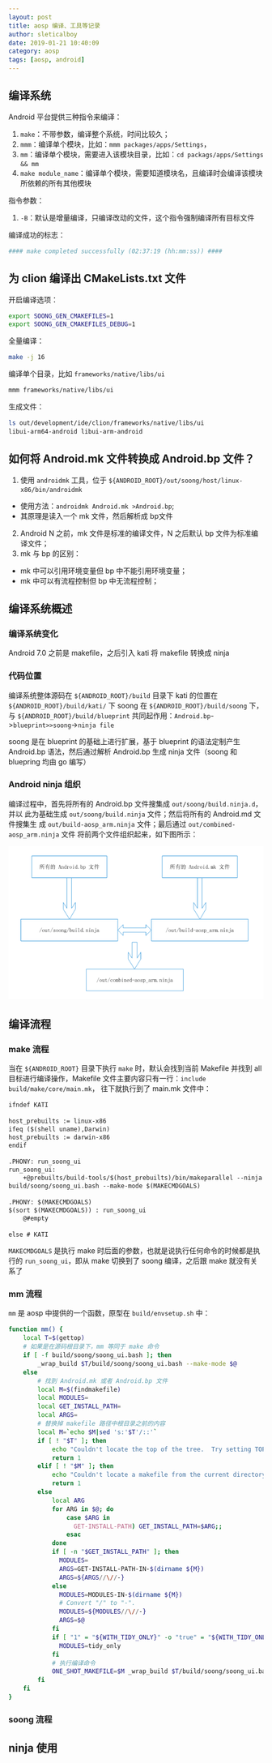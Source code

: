 ```yaml
---
layout: post
title: aosp 编译、工具等记录
author: sleticalboy
date: 2019-01-21 10:40:09
category: aosp
tags: [aosp, android]
---
```



## 编译系统

Android 平台提供三种指令来编译：

1. `make`：不带参数，编译整个系统，时间比较久；
2. `mmm`：编译单个模块，比如：`mmm packages/apps/Settings`，
3. `mm`：编译单个模块，需要进入该模块目录，比如：`cd packags/apps/Settings && mm`
4. `make module_name`：编译单个模块，需要知道模块名，且编译时会编译该模块所依赖的所有其他模块

指令参数：
1. `-B`：默认是增量编译，只编译改动的文件，这个指令强制编译所有目标文件


编译成功的标志：
```bash
#### make completed successfully (02:37:19 (hh:mm:ss)) ####
```

## 为 clion 编译出 CMakeLists.txt 文件

开启编译选项：
```bash
export SOONG_GEN_CMAKEFILES=1
export SOONG_GEN_CMAKEFILES_DEBUG=1
```
全量编译：
```bash
make -j 16
```
编译单个目录，比如 `frameworks/native/libs/ui`
```bash
mmm frameworks/native/libs/ui
```
生成文件：
```bash
ls out/development/ide/clion/frameworks/native/libs/ui
libui-arm64-android libui-arm-android
```

## 如何将 Android.mk 文件转换成 Android.bp 文件？
1. 使用 `androidmk` 工具，位于 `${ANDROID_ROOT}/out/soong/host/linux-x86/bin/androidmk`
  - 使用方法：`androidmk Android.mk >Android.bp`;
  - 其原理是读入一个 mk 文件，然后解析成 bp文件
2. Android N 之前，mk 文件是标准的编译文件，N 之后默认 bp 文件为标准编译文件；
3. mk 与 bp 的区别：
  - mk 中可以引用环境变量但 bp 中不能引用环境变量；
  - mk 中可以有流程控制但 bp 中无流程控制；


## 编译系统概述

### 编译系统变化
Android 7.0 之前是 makefile，之后引入 kati 将 makefile 转换成 ninja

### 代码位置

编译系统整体源码在 `${ANDROID_ROOT}/build` 目录下
kati 的位置在 `${ANDROID_ROOT}/build/kati/` 下
soong 在 `${ANDROID_ROOT}/build/soong` 下，与 `${ANDROID_ROOT}/build/blueprint`
共同起作用：`Android.bp`->`blueprint>>soong`->`ninja file`

soong 是在 blueprint 的基础上进行扩展，基于 blueprint 的语法定制产生 Android.bp
语法，然后通过解析 Android.bp 生成 ninja 文件（soong 和 bluepring 均由 go 编写）

### Android ninja 组织

编译过程中，首先将所有的 Android.bp 文件搜集成 `out/soong/build.ninja.d`，并以
此为基础生成 `out/soong/build.ninja` 文件；然后将所有的 Android.md 文件搜集生
成 `out/build-aosp_arm.ninja` 文件；最后通过 `out/combined-aosp_arm.ninja` 文件
将前两个文件组织起来，如下图所示：

![bp-mk-relationship](/assets/android/aosp-build-bp-mk.png)

## 编译流程

### make 流程

当在 `${ANDROID_ROOT}` 目录下执行 `make` 时，默认会找到当前 Makefile 并找到
all 目标进行编译操作，Makefile 文件主要内容只有一行：`include build/make/core/main.mk`，
往下就执行到了 main.mk 文件中：
```make
ifndef KATI

host_prebuilts := linux-x86
ifeq ($(shell uname),Darwin)
host_prebuilts := darwin-x86
endif

.PHONY: run_soong_ui
run_soong_ui:
    +@prebuilts/build-tools/$(host_prebuilts)/bin/makeparallel --ninja build/soong/soong_ui.bash --make-mode $(MAKECMDGOALS)

.PHONY: $(MAKECMDGOALS)
$(sort $(MAKECMDGOALS)) : run_soong_ui
    @#empty

else # KATI
```

`MAKECMDGOALS` 是执行 make 时后面的参数，也就是说执行任何命令的时候都是执行的
`run_soong_ui`，即从 make 切换到了 soong 编译，之后跟 make 就没有关系了

### mm 流程

`mm` 是 aosp 中提供的一个函数，原型在 `build/envsetup.sh` 中：

```bash
function mm() {
    local T=$(gettop)
    # 如果是在源码根目录下，mm 等同于 make 命令
    if [ -f build/soong/soong_ui.bash ]; then
        _wrap_build $T/build/soong/soong_ui.bash --make-mode $@
    else
        # 找到 Android.mk 或者 Android.bp 文件
        local M=$(findmakefile)
        local MODULES=
        local GET_INSTALL_PATH=
        local ARGS=
        # 替换掉 makefile 路径中根目录之前的内容
        local M=`echo $M|sed 's:'$T'/::'`
        if [ ! "$T" ]; then
            echo "Couldn't locate the top of the tree.  Try setting TOP."
            return 1
        elif [ ! "$M" ]; then
            echo "Couldn't locate a makefile from the current directory."
            return 1
        else
            local ARG
            for ARG in $@; do
                case $ARG in
                  GET-INSTALL-PATH) GET_INSTALL_PATH=$ARG;;
                esac
            done
            if [ -n "$GET_INSTALL_PATH" ]; then
              MODULES=
              ARGS=GET-INSTALL-PATH-IN-$(dirname ${M})
              ARGS=${ARGS//\//-}
            else
              MODULES=MODULES-IN-$(dirname ${M})
              # Convert "/" to "-".
              MODULES=${MODULES//\//-}
              ARGS=$@
            fi
            if [ "1" = "${WITH_TIDY_ONLY}" -o "true" = "${WITH_TIDY_ONLY}" ]; then
              MODULES=tidy_only
            fi
            # 执行编译命令
            ONE_SHOT_MAKEFILE=$M _wrap_build $T/build/soong/soong_ui.bash --make-mode $MODULES $ARGS
        fi
    fi
}
```

### soong 流程

## ninja 使用
